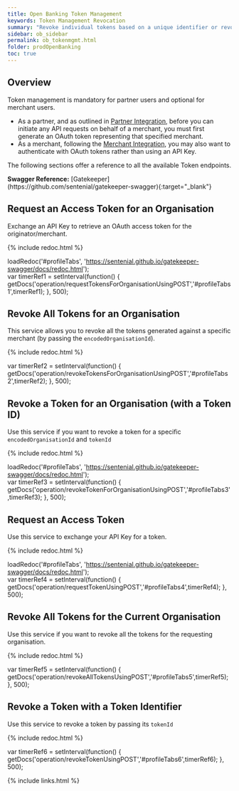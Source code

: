 ```yaml
---
title: Open Banking Token Management
keywords: Token Management Revocation
summary: "Revoke individual tokens based on a unique identifier or revoke all tokens linked to a specific merchant."
sidebar: ob_sidebar
permalink: ob_tokenmgmt.html
folder: prodOpenBanking
toc: true
---
```


## Overview

Token management is mandatory for partner users and optional for merchant users.

* As a partner, and as outlined in [Partner Integration](ob_partnerintegration.html), before you can initiate any API requests on behalf of a merchant, you must first generate an OAuth token representing that specified merchant.  
* As a merchant, following the [Merchant Integration](ob_merchantintegration.html), you may also want to authenticate with OAuth tokens rather than using an API Key.

The following sections offer a reference to all the available Token endpoints.

<div markdown="span" class="alert alert-info" role="alert"><i class="fab fa-github"></i> <b>Swagger Reference:</b>
[Gatekeeper](https://github.com/sentenial/gatekeeper-swagger){:target="_blank"}</div>

## Request an Access Token for an Organisation

Exchange an API Key to retrieve an OAuth access token for the originator/merchant.

<ul id="profileTabs1" class="nav nav-tabs">
</ul>
  
{% include redoc.html %}

loadRedoc('#profileTabs', 'https://sentenial.github.io/gatekeeper-swagger/docs/redoc.html');   
var timerRef1 = setInterval(function() { getDocs('operation/requestTokensForOrganisationUsingPOST','#profileTabs1',timerRef1); }, 500);
</script>
</div>
</div>

## Revoke All Tokens for an Organisation

This service allows you to revoke all the tokens generated against a specific merchant (by passing the `encodedOrganisationId`).

<ul id="profileTabs2" class="nav nav-tabs">
</ul>
  
{% include redoc.html %}

var timerRef2 = setInterval(function() { getDocs('operation/revokeTokensForOrganisationUsingPOST','#profileTabs2',timerRef2); }, 500);
</script>
</div>
</div>

## Revoke a Token for an Organisation (with a Token ID)

Use this service if you want to revoke a token for a specific `encodedOrganisationId` and `tokenId`

<ul id="profileTabs3" class="nav nav-tabs">
</ul>
  
{% include redoc.html %}

loadRedoc('#profileTabs', 'https://sentenial.github.io/gatekeeper-swagger/docs/redoc.html');   
var timerRef3 = setInterval(function() { getDocs('operation/revokeTokenForOrganisationUsingPOST','#profileTabs3',timerRef3); }, 500);
</script>
</div>
</div>

## Request an Access Token ##

Use this service to exchange your API Key for a token.

<ul id="profileTabs4" class="nav nav-tabs">
</ul>
  
{% include redoc.html %}

loadRedoc('#profileTabs', 'https://sentenial.github.io/gatekeeper-swagger/docs/redoc.html');   
var timerRef4 = setInterval(function() { getDocs('operation/requestTokenUsingPOST','#profileTabs4',timerRef4); }, 500);
</script>
</div>
</div>


## Revoke All Tokens for the Current Organisation

Use this service if you want to revoke all the tokens for the requesting organisation.

<ul id="profileTabs5" class="nav nav-tabs">
</ul>
  
{% include redoc.html %}


var timerRef5 = setInterval(function() { getDocs('operation/revokeAllTokensUsingPOST','#profileTabs5',timerRef5); }, 500);
</script>
</div>
</div>


## Revoke a Token with a Token Identifier

Use this service to revoke a token by passing its `tokenId`

<ul id="profileTabs6" class="nav nav-tabs">
</ul>
  
{% include redoc.html %}
   
var timerRef6 = setInterval(function() { getDocs('operation/revokeTokenUsingPOST','#profileTabs6',timerRef6); }, 500);
</script>
</div>
</div>






{% include links.html %}






